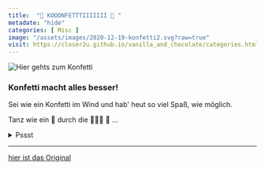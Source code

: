 ```yaml
--- 
title:  "🎉 KOOONFETTTIIIIIII 🎉 "
metadate: "hide"
categories: [ Misc ]
image: "/assets/images/2020-12-19-konfetti2.svg?raw=true"
visit: https://closer2u.github.io/vanilla_and_chocolate/categories.html#misc
---
```


<img alt="Hier gehts zum Konfetti" src="https://cdn.statically.io/gh/Closer2U/vanilla_and_chocolate/master/assets/images/2020-12-19-konfetti2.svg?sanitize=true">

### Konfetti macht alles besser!

  Sei wie ein Konfetti im Wind und hab' heut so viel Spaß, wie möglich.
  
  Tanz wie ein  🎊 durch die 🌃🌃🌃 🦇 ...
  
  <details><summary> Pssst </summary>
  
 🐕  ⬅️ 👖
  
  
  </details>
  

***

[hier ist das Original](https://closer2u.github.io/vanilla_and_chocolate/categories.html#misc)
